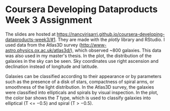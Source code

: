 # Coursera Developing Dataproducts Week 3 Assignment
The slides are hosted at https://nancyirisarri.github.io/coursera-developing-dataproducts-week3/#1. They are made with the *plotly* library and RStudio. I used data from the Atlas3D survey (http://www-astro.physics.ox.ac.uk/atlas3d/), which observed ~800 galaxies. This data was also used in my master's thesis. In the plot, the distribution of the galaxies in the sky can be seen. Sky coordinates use right ascension and declination instead of longitude and latitude. 

Galaxies can be classified according to their appearance or by parameters such as the presence of a disk of stars, compactness of spiral arms, or smoothness of the light distribution. In the Atlas3D survey, the galaxies were classified into ellipticals and spirals by visual inspection. In the plot, the color bar shows the *T* type, which is used to classify galaxies into elliptical (T <= −0.5) and spiral (T > −0.5).
